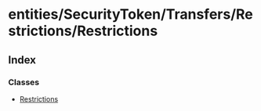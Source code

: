 # entities/SecurityToken/Transfers/Restrictions/Restrictions

## Index

### Classes

* [Restrictions]()

